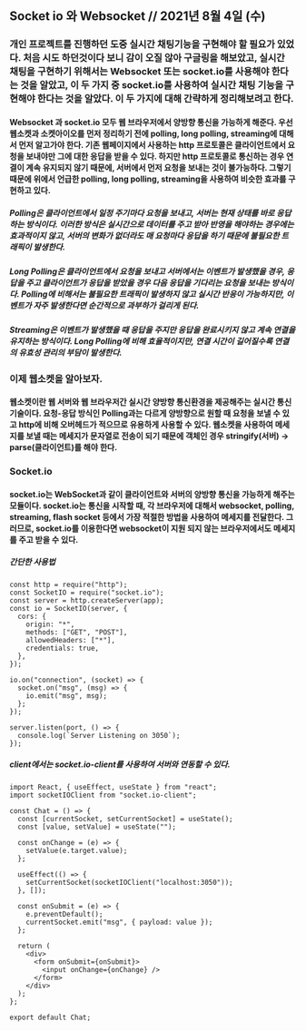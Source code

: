 ## Socket io 와 Websocket // 2021년 8월 4일 (수)

### 개인 프로젝트를 진행하던 도중 실시간 채팅기능을 구현해야 할 필요가 있었다. 처음 시도 하던것이다 보니 감이 오질 않아 구글링을 해보았고, 실시간 채팅을 구현하기 위해서는 Websocket 또는 socket.io를 사용해야 한다는 것을 알았고, 이 두 가지 중 socket.io를 사용하여 실시간 채팅 기능을 구현해야 한다는 것을 알았다. 이 두 가지에 대해 간략하게 정리해보려고 한다.

#### Websocket 과 socket.io 모두 웹 브라우저에서 양방향 통신을 가능하게 해준다. 우선 웹소켓과 소켓아이오를 먼저 정리하기 전에 polling, long polling, streaming에 대해서 먼저 알고가야 한다. 기존 웹페이지에서 사용하는 http 프로토콜은 클라이언트에서 요청을 보내야만 그에 대한 응답을 받을 수 있다. 하지만 http 프로토콜로 통신하는 경우 연결이 계속 유지되지 않기 때문에, 서버에서 먼저 요청을 보내는 것이 불가능하다. 그렇기 때문에 위에서 언급한 polling, long polling, streaming을 사용하여 비슷한 효과를 구현하고 있다.

##### Polling은 클라이언트에서 일정 주기마다 요청을 보내고, 서버는 현재 상태를 바로 응답하는 방식이다. 이러한 방식은 실시간으로 데이터를 주고 받아 반영을 해야하는 경우에는 효과적이지 않고, 서버의 변화가 없더라도 매 요청마다 응답을 하기 때문에 불필요한 트래픽이 발생한다.

##### Long Polling은 클라이언트에서 요청을 보내고 서버에서는 이벤트가 발생했을 경우, 응답을 주고 클라이언트가 응답을 받았을 경우 다음 응답을 기다리는 요청을 보내는 방식이다. Polling에 비해서는 불필요한 트래픽이 발생하지 않고 실시간 반응이 가능하지만, 이벤트가 자주 발생한다면 순간적으로 과부하가 걸리게 된다.

##### Streaming은 이벤트가 발생했을 때 응답을 주지만 응답을 완료시키지 않고 계속 연결을 유지하는 방식이다. Long Polling에 비해 효율적이지만, 연결 시간이 길어질수록 연결의 유효성 관리의 부담이 발생한다.

### 이제 웹소켓을 알아보자.

#### 웹소켓이란 웹 서버와 웹 브라우저간 실시간 양방향 통신환경을 제공해주는 실시간 통신 기술이다. 요청-응답 방식인 Polling과는 다르게 양방향으로 원할 때 요청을 보낼 수 있고 http에 비해 오버헤드가 적으므로 유용하게 사용할 수 있다. 웹소켓을 사용하여 메세지를 보낼 때는 메세지가 문자열로 전송이 되기 때문에 객체인 경우 stringify(서버) -> parse(클라이언트)를 해야 한다.

### Socket.io

#### socket.io는 WebSocket과 같이 클라이언트와 서버의 양방향 통신을 가능하게 해주는 모듈이다. socket.io는 통신을 시작할 때, 각 브라우저에 대해서 websocket, polling, streaming, flash socket 등에서 가장 적절한 방법을 사용하여 메세지를 전달한다. 그러므로, socket.io를 이용한다면 websocket이 지원 되지 않는 브라우저에서도 메세지를 주고 받을 수 있다.

##### 간단한 사용법

```
const http = require("http");
const SocketIO = require("socket.io");
const server = http.createServer(app);
const io = SocketIO(server, {
  cors: {
    origin: "*",
    methods: ["GET", "POST"],
    allowedHeaders: ["*"],
    credentials: true,
  },
});

io.on("connection", (socket) => {
  socket.on("msg", (msg) => {
    io.emit("msg", msg);
  };
});

server.listen(port, () => {
  console.log(`Server Listening on 3050`);
});
```

##### client에서는 socket.io-client를 사용하여 서버와 연동할 수 있다.

```
import React, { useEffect, useState } from "react";
import socketIOClient from "socket.io-client";

const Chat = () => {
  const [currentSocket, setCurrentSocket] = useState();
  const [value, setValue] = useState("");

  const onChange = (e) => {
    setValue(e.target.value);
  };

  useEffect(() => {
    setCurrentSocket(socketIOClient("localhost:3050"));
  }, []);

  const onSubmit = (e) => {
    e.preventDefault();
    currentSocket.emit("msg", { payload: value });
  };

  return (
    <div>
      <form onSubmit={onSubmit}>
        <input onChange={onChange} />
      </form>
    </div>
  );
};

export default Chat;
```
